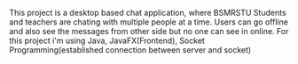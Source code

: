 This project is a desktop based chat application, where BSMRSTU Students and teachers are chating 
with multiple people at a time. Users can go offline and also see the messages from other side
but no one can see in online. 
For this project i'm using Java, JavaFX(Frontend), Socket Programming(established connection between server and socket)
